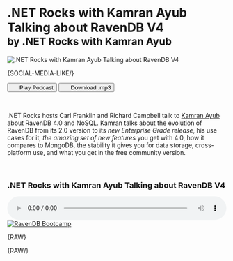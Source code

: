 # .NET Rocks with Kamran Ayub Talking about RavenDB V4<br/><small>by .NET Rocks with Kamran Ayub</a></small>

![.NET Rocks with Kamran Ayub Talking about RavenDB V4](images/nosql-ravendb-dot-net-rocks-kamran-ayub-podcast.jpg)

{SOCIAL-MEDIA-LIKE/}

<p class="text-center">
<button id="podcast-play-button" class="play-button" style=""><i class="icon-play" style="margin-right:20px"></i>Play Podcast</button>
<a href="https://s3-us-west-2.amazonaws.com/static.ravendb.net/dotnetrocks_1541_ravendb4.mp3" download><button id="download-podcast-button" class="download-podcast-button"><i class="icon-download" style="margin-right:20px"></i>Download .mp3</button></a>
</p>

<br/>

<p>
.NET Rocks hosts Carl Franklin and Richard Campbell talk to <a href="https://kamranicus.com/">Kamran Ayub</a> about RavenDB 4.0 and NoSQL. Kamran talks about the evolution of RavenDB from its 2.0 version to its <em>new Enterprise Grade release</em>, his use cases for it, <em>the amazing set of new features</em> you get with 4.0, how it compares to MongoDB, the stability it gives you for data storage, cross-platform use, and what you get in the free community version.
</p>

<br/>

<h2 class="text-center" style="font-size: 18px">.NET Rocks with Kamran Ayub Talking about RavenDB V4</h2>

<audio id="podcast-audio" controls="" style="width: 100%">
  <source src="https://s3-us-west-2.amazonaws.com/static.ravendb.net/dotnetrocks_1541_ravendb4.mp3" type="audio/mpeg">
  Your browser does not support the audio element.
</audio>

<br/>

<a href="https://ravendb.net/learn/bootcamp">
    <img class="img-responsive" alt="RavenDB Bootcamp" src="images/bootcamp-banner.png" href="https://ravendb.net/learn/bootcamp"/>
</a>


{RAW}
<script>

function changeButtonToPlay(button) {
  button.className = "play-button";
  button.innerHTML = "<i class=\"icon-play\" style=\"margin-right:20px\"></i> Play Podcast"
}

function changeButtonToPause(button) {
  button.className = "play-button is-playing";
  button.innerHTML = "<i class=\"icon-pause\" style=\"margin-right:20px\"></i> Pause";
}

var audioElement = document.getElementById('podcast-audio');

audioElement.addEventListener("play", function() {
  var button = document.querySelector("#podcast-play-button");
  changeButtonToPause(button);
});

audioElement.addEventListener("pause", function() {
  var button = document.querySelector("#podcast-play-button");
  changeButtonToPlay(button);
});


document.querySelector("#podcast-play-button").addEventListener("click", function(){
  var audio = document.getElementById('podcast-audio');

  if(this.className === "play-button is-playing"){
    changeButtonToPlay(this);
    audio.pause();
  } else{
    changeButtonToPause(this);
    audio.play();
  }

});

</script>
{RAW/}
